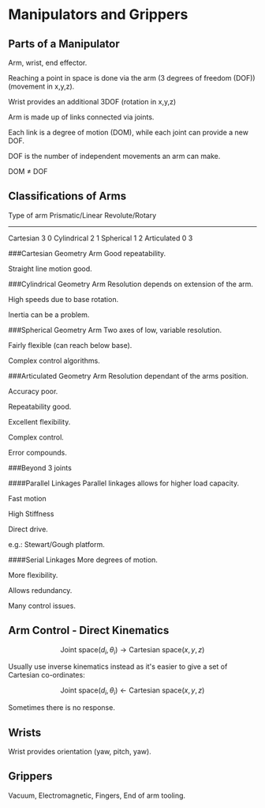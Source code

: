 Manipulators and Grippers
=========================

Parts of a Manipulator
----------------------

Arm, wrist, end effector.

Reaching a point in space is done via the arm (3 degrees of freedom (DOF)) (movement in x,y,z).

Wrist provides an additional 3DOF (rotation in x,y,z)

Arm is made up of links connected via joints.

Each link is a degree of motion (DOM), while each joint can provide a new DOF.

DOF is the number of independent movements an arm can make.

DOM $\ne$ DOF


Classifications of Arms
-----------------------

Type of arm   Prismatic/Linear   Revolute/Rotary
------------ ------------------ -----------------
Cartesian            3                0
Cylindrical          2                1
Spherical            1                2
Articulated          0                3

###Cartesian Geometry Arm
Good repeatability.

Straight line motion good.


###Cylindrical Geometry Arm
Resolution depends on extension of the arm.

High speeds due to base rotation.

Inertia can be a problem.

###Spherical Geometry Arm
Two axes of low, variable resolution.

Fairly flexible (can reach below base).

Complex control algorithms.

###Articulated Geometry Arm
Resolution dependant of the arms position.

Accuracy poor.

Repeatability good.

Excellent flexibility.

Complex control.

Error compounds.

###Beyond 3 joints

####Parallel Linkages
Parallel linkages allows for higher load capacity.

Fast motion

High Stiffness

Direct drive.

e.g.: Stewart/Gough platform.

####Serial Linkages
More degrees of motion.

More flexibility.

Allows redundancy.

Many control issues.


Arm Control - Direct Kinematics
-------------------------------

$$\text{Joint space} (d_i,\theta_i) \rightarrow \text{Cartesian space} (x,y,z)$$

Usually use inverse kinematics instead as it's easier to give a set of Cartesian co-ordinates:

$$\text{Joint space} (d_i,\theta_i) \gets \text{Cartesian space} (x,y,z)$$

Sometimes there is no response.


Wrists
------

Wrist provides orientation (yaw, pitch, yaw).


Grippers
--------

Vacuum, Electromagnetic, Fingers, End of arm tooling.
